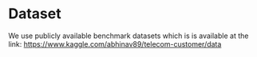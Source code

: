 # Dataset
We use publicly available benchmark datasets which is  is available at the link:
https://www.kaggle.com/abhinav89/telecom-customer/data
